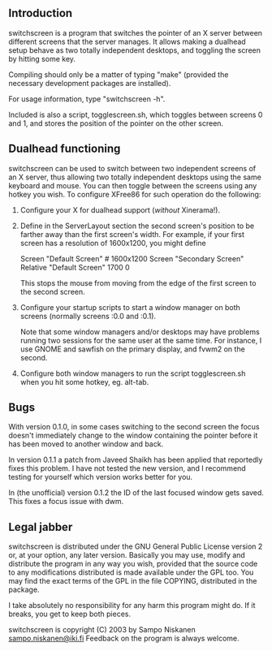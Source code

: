 
Introduction
------------

switchscreen is a program that switches the pointer of an X server
between different screens that the server manages.  It allows making a
dualhead setup behave as two totally independent desktops, and
toggling the screen by hitting some key.

Compiling should only be a matter of typing "make" (provided the
necessary development packages are installed).

For usage information, type "switchscreen -h".

Included is also a script, togglescreen.sh, which toggles between
screens 0 and 1, and stores the position of the pointer on the other
screen.


Dualhead functioning
--------------------

switchscreen can be used to switch between two independent screens of
an X server, thus allowing two totally independent desktops using the
same keyboard and mouse.  You can then toggle between the screens
using any hotkey you wish.  To configure XFree86 for such operation do
the following:


1.  Configure your X for dualhead support (_without_ Xinerama!).

2.  Define in the ServerLayout section the second screen's position to
    be farther away than the first screen's width.  For example, if
    your first screen has a resolution of 1600x1200, you might define

      Screen "Default Screen"   # 1600x1200
      Screen "Secondary Screen" Relative "Default Screen" 1700 0

    This stops the mouse from moving from the edge of the first screen
    to the second screen.

3.  Configure your startup scripts to start a window manager on both
    screens (normally screens :0.0 and :0.1).

    Note that some window managers and/or desktops may have problems
    running two sessions for the same user at the same time.  For
    instance, I use GNOME and sawfish on the primary display, and
    fvwm2 on the second.

4.  Configure both window managers to run the script togglescreen.sh
    when you hit some hotkey, eg. alt-tab.


Bugs
----

With version 0.1.0, in some cases switching to the second screen the
focus doesn't immediately change to the window containing the pointer
before it has been moved to another window and back.

In version 0.1.1 a patch from Javeed Shaikh has been applied that
reportedly fixes this problem.  I have not tested the new version, and
I recommend testing for yourself which version works better for you.

In (the unofficial) version 0.1.2 the ID of the last focused window gets saved.
This fixes a focus issue with dwm.


Legal jabber
------------

switchscreen is distributed under the GNU General Public License
version 2 or, at your option, any later version.  Basically you may
use, modify and distribute the program in any way you wish, provided
that the source code to any modifications distributed is made
available under the GPL too.  You may find the exact terms of the GPL
in the file COPYING, distributed in the package.

I take absolutely no responsibility for any harm this program might
do.  If it breaks, you get to keep both pieces.


switchscreen is copyright (C) 2003 by Sampo Niskanen <sampo.niskanen@iki.fi>
Feedback on the program is always welcome.

